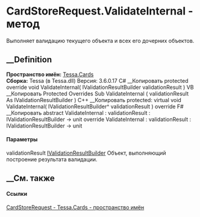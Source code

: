 # CardStoreRequest.ValidateInternal - метод
Выполняет валидацию текущего объекта и всех его дочерних объектов.
##  __Definition
 **Пространство имён:** [Tessa.Cards](N_Tessa_Cards.htm)  
 **Сборка:** Tessa (в Tessa.dll) Версия: 3.6.0.17
C# __Копировать
     protected override void ValidateInternal(
    	IValidationResultBuilder validationResult
    )
VB __Копировать
     Protected Overrides Sub ValidateInternal ( 
    	validationResult As IValidationResultBuilder
    )
C++ __Копировать
     protected:
    virtual void ValidateInternal(
    	IValidationResultBuilder^ validationResult
    ) override
F# __Копировать
     abstract ValidateInternal : 
            validationResult : IValidationResultBuilder -> unit 
    override ValidateInternal : 
            validationResult : IValidationResultBuilder -> unit 
#### Параметры
validationResult
[IValidationResultBuilder](T_Tessa_Platform_Validation_IValidationResultBuilder.htm)
    Объект, выполняющий построение результата валидации.
##  __См. также
#### Ссылки
[CardStoreRequest - ](T_Tessa_Cards_CardStoreRequest.htm)
[Tessa.Cards - пространство имён](N_Tessa_Cards.htm)
